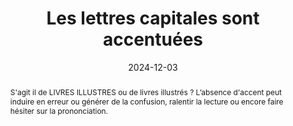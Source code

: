 ---
Rubrique: Typographie
title: Les lettres capitales sont accentuées 
abstract: S'agit il de LIVRES ILLUSTRES ou de livres illustrés&nbsp;? L’absence d'accent peut induire en erreur ou générer de la confusion,  ralentir la lecture ou encore faire hésiter sur la prononciation. 
categories: ["contenus"]
agrege: O0000-E080
opquast: 'N/A'
indiceebook: '80'
description: "Règle n° 080"
before: "079"
weight: "080"
after: "081"
actif: '1'
layout: rules
date: 2024-12-03
tags: ["Accessibilité", "Affichage", "Lisibilité"]
objectif: ["Ne pas ralentir ou encombrer la lecture", "Assurer la bonne prononciation par la voix de synthèse"]
Meo: ["La relecture par une personne formée à la correction de texte garantira un haut niveau de qualité de votre texte. À défaut, Les logiciels de traitement de texte et d'édition modernes disposent tous d'une fonction de correction orthographique."]
Controle: ["À chaque étape du processus éditorial, s'assurer de l'intégrité du text. Il est possible d'effectuer des contrôles semi automatisés grâce à différentes solutions basées sur l'étude du language."]
epubcheck: false
ace: false
humancheck: true
ReadiumGoToolkit: 
Source: ["SNE"]
Referentiel: [""]
steps: ["Conception", "Éditorial"]
---